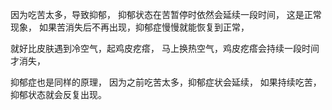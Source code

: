因为吃苦太多，导致抑郁，
抑郁状态在苦暂停时依然会延续一段时间，
这是正常现象，
如果苦消失后不再出现，抑郁症慢慢就能恢复到正常，

就好比皮肤遇到冷空气，起鸡皮疙瘩，
马上换热空气，鸡皮疙瘩会持续一段时间才消失，

抑郁症也是同样的原理，
因为之前吃苦太多，抑郁症状会延续，
如果持续吃苦，抑郁状态就会反复出现。

